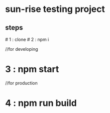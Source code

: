 # sun-rise testing project
<h2> steps </h2>
# 1 : clone
# 2 : npm i

//for developing
# 3 : npm start

//for production 
# 4 : npm run build
